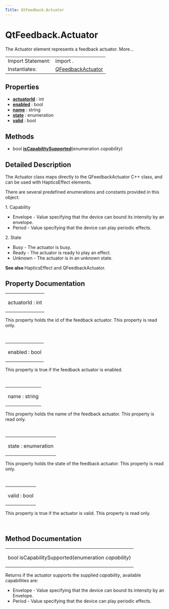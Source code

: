 ```yaml
---
Title: QtFeedback.Actuator
---
```


# QtFeedback.Actuator

<span class="subtitle"></span>
<!-- $$$Actuator-brief -->
<p>The Actuator element represents a feedback actuator. More...</p>
<!-- @@@Actuator -->
<table class="alignedsummary">
<tr><td class="memItemLeft rightAlign topAlign"> Import Statement:</td><td class="memItemRight bottomAlign"> import  .</td></tr><tr><td class="memItemLeft rightAlign topAlign"> Instantiates:</td><td class="memItemRight bottomAlign"> <a href="https://developer.ubuntu.comapps/qml/sdk-15.04.4/QtFeedback.actuator/qfeedbackactuator.html">QFeedbackActuator</td></tr></table><ul>
</ul>
<h2 id="properties">Properties</h2>
<ul>
<li class="fn"><b><b><a href="https://developer.ubuntu.com...md#actuatorId-prop">actuatorId</a></b></b> : int</li>
<li class="fn"><b><b><a href="https://developer.ubuntu.com...md#enabled-prop">enabled</a></b></b> : bool</li>
<li class="fn"><b><b><a href="https://developer.ubuntu.com...md#name-prop">name</a></b></b> : string</li>
<li class="fn"><b><b><a href="https://developer.ubuntu.com...md#state-prop">state</a></b></b> : enumeration</li>
<li class="fn"><b><b><a href="https://developer.ubuntu.com...md#valid-prop">valid</a></b></b> : bool</li>
</ul>
<h2 id="methods">Methods</h2>
<ul>
<li class="fn">bool <b><b><a href="https://developer.ubuntu.com...md#isCapabilitySupported-method">isCapabilitySupported</a></b></b>(enumeration <i>capability</i>)</li>
</ul>
<!-- $$$Actuator-description -->
<h2 id="details">Detailed Description</h2>
</p>
<p>The Actuator class maps directly to the QFeedbackActuator C++ class, and can be used with HapticsEffect elements.</p>
<p>There are several predefined enumerations and constants provided in this object:</p>
<p>1. Capability</p>
<ul>
<li>Envelope - Value specifying that the device can bound its intensity by an envelope.</li>
<li>Period - Value specifying that the device can play periodic effects.</li>
</ul>
<p>2. State</p>
<ul>
<li>Busy - The actuator is busy.</li>
<li>Ready - The actuator is ready to play an effect.</li>
<li>Unknown - The actuator is in an unknown state.</li>
</ul>
<p><b>See also </b>HapticsEffect and QFeedbackActuator.</p>
<!-- @@@Actuator -->
<h2>Property Documentation</h2>
<!-- $$$actuatorId -->
<table class="qmlname"><tr valign="top" id="actuatorId-prop"><td class="tblQmlPropNode"><p><span class="name">actuatorId</span> : <span class="type">int</span></p></td></tr></table><p>This property holds the id of the feedback actuator. This property is read only.</p>
<!-- @@@actuatorId -->
<br/>
<!-- $$$enabled -->
<table class="qmlname"><tr valign="top" id="enabled-prop"><td class="tblQmlPropNode"><p><span class="name">enabled</span> : <span class="type">bool</span></p></td></tr></table><p>This property is true if the feedback actuator is enabled.</p>
<!-- @@@enabled -->
<br/>
<!-- $$$name -->
<table class="qmlname"><tr valign="top" id="name-prop"><td class="tblQmlPropNode"><p><span class="name">name</span> : <span class="type">string</span></p></td></tr></table><p>This property holds the name of the feedback actuator. This property is read only.</p>
<!-- @@@name -->
<br/>
<!-- $$$state -->
<table class="qmlname"><tr valign="top" id="state-prop"><td class="tblQmlPropNode"><p><span class="name">state</span> : <span class="type">enumeration</span></p></td></tr></table><p>This property holds the state of the feedback actuator. This property is read only.</p>
<!-- @@@state -->
<br/>
<!-- $$$valid -->
<table class="qmlname"><tr valign="top" id="valid-prop"><td class="tblQmlPropNode"><p><span class="name">valid</span> : <span class="type">bool</span></p></td></tr></table><p>This property is true if the actuator is valid. This property is read only.</p>
<!-- @@@valid -->
<br/>
<h2>Method Documentation</h2>
<!-- $$$isCapabilitySupported -->
<table class="qmlname"><tr valign="top" id="isCapabilitySupported-method"><td class="tblQmlFuncNode"><p><span class="type">bool</span> <span class="name">isCapabilitySupported</span>(<span class="type">enumeration</span><i> capability</i>)</p></td></tr></table><p>Returns if the actuator supports the supplied <i>capability</i>, available capabilities are:</p>
<ul>
<li>Envelope - Value specifying that the device can bound its intensity by an Envelope.</li>
<li>Period - Value specifying that the device can play periodic effects.</li>
</ul>
<!-- @@@isCapabilitySupported -->
